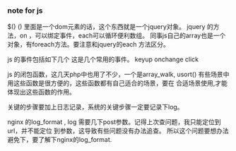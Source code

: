 ### note for js

$() () 里面是一个dom元素的话，这个东西就是一个jquery对象。
jquery 的方法，on ，可以绑定事件，each可以循环便利数组。
同事js自己的array也是一个对象，有foreach方法。要注意和jquery的each
方法区分。

js 的事件包括如下几个
这是几个常用的事件。
keyup
onchange
click

js 的闭包函数，这几天php中也用了不少，一个是array_walk, usort()
有些场景中用这些函数是很方便的，这些函数都有自己适合的场景，要在
合适场景使用,才能体现出这些函数的作用。

关键的步骤要加上日志记录，系统的关键步骤一定要记录下log。

nginx 的log_format , log 需要几下post参数。记得上次查问题，我只能定位到url，并不能定位
到参数，这导致有些问题没有办法追查。 所以这个问题要想办法避免下，要了解下nginx的log_format.

